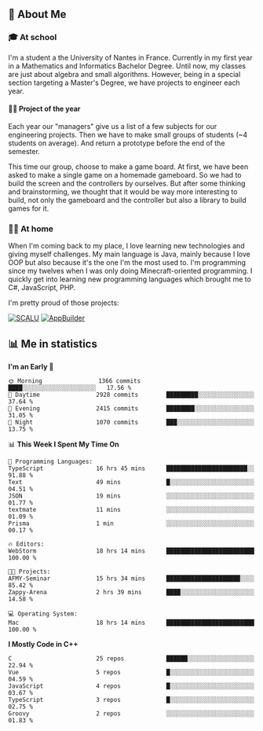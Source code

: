 ## 👀 About Me

### 🎓 At school

I'm a student a the University of Nantes in France. Currently in my first year in a Mathematics and Informatics Bachelor Degree. Until now, my classes are just about algebra and small algorithms. However, being in a special section targeting a Master's Degree, we have projects to engineer each year. 

#### 🔧🔬 Project of the year

Each year our "managers" give us a list of a few subjects for our engineering projects. Then we have to make small groups of students (~4 students on average). And return a prototype before the end of the semester.

This time our group, choose to make a game board. At first, we have been asked to make a single game on a homemade gameboard. So we had to build the screen and the controllers by ourselves. 
But after some thinking and brainstorming, we thought that it would be way more interesting to build, not only the gameboard and the controller but also a library to build games for it.

### 👨‍💻 At home

When I'm coming back to my place, I love learning new technologies and giving myself challenges. My main language is Java, mainly because I love OOP but also because it's the one I'm the most used to. I'm programming since my twelves when I was only doing Minecraft-oriented programming.  I quickly get into learning new programming languages which brought me to C#, JavaScript, PHP. 

I'm pretty proud of those projects:

[![SCALU](https://github-readme-stats.vercel.app/api/pin?username=renardfute&repo=SCALU)](https://github.com/renardfute/scalu)
[![AppBuilder](https://github-readme-stats.vercel.app/api/pin?username=pulsedev2&repo=AppBuilder)](https://github.com/pulsedev2/AppBuilder)

## 📊 Me in statistics
<!--START_SECTION:waka-->
**I'm an Early 🐤** 

```text
🌞 Morning                1366 commits        ████░░░░░░░░░░░░░░░░░░░░░   17.56 % 
🌆 Daytime                2928 commits        █████████░░░░░░░░░░░░░░░░   37.64 % 
🌃 Evening                2415 commits        ████████░░░░░░░░░░░░░░░░░   31.05 % 
🌙 Night                  1070 commits        ███░░░░░░░░░░░░░░░░░░░░░░   13.75 % 
```


📊 **This Week I Spent My Time On** 

```text
💬 Programming Languages: 
TypeScript               16 hrs 45 mins      ███████████████████████░░   91.88 % 
Text                     49 mins             █░░░░░░░░░░░░░░░░░░░░░░░░   04.51 % 
JSON                     19 mins             ░░░░░░░░░░░░░░░░░░░░░░░░░   01.77 % 
textmate                 11 mins             ░░░░░░░░░░░░░░░░░░░░░░░░░   01.09 % 
Prisma                   1 min               ░░░░░░░░░░░░░░░░░░░░░░░░░   00.17 % 

🔥 Editors: 
WebStorm                 18 hrs 14 mins      █████████████████████████   100.00 % 

🐱‍💻 Projects: 
AFMY-Seminar             15 hrs 34 mins      █████████████████████░░░░   85.42 % 
Zappy-Arena              2 hrs 39 mins       ████░░░░░░░░░░░░░░░░░░░░░   14.58 % 

💻 Operating System: 
Mac                      18 hrs 14 mins      █████████████████████████   100.00 % 
```

**I Mostly Code in C++** 

```text
C                        25 repos            ██████░░░░░░░░░░░░░░░░░░░   22.94 % 
Vue                      5 repos             █░░░░░░░░░░░░░░░░░░░░░░░░   04.59 % 
JavaScript               4 repos             █░░░░░░░░░░░░░░░░░░░░░░░░   03.67 % 
TypeScript               3 repos             █░░░░░░░░░░░░░░░░░░░░░░░░   02.75 % 
Groovy                   2 repos             ░░░░░░░░░░░░░░░░░░░░░░░░░   01.83 % 
```




<!--END_SECTION:waka-->
